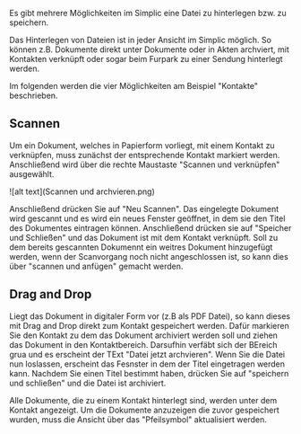 Es gibt mehrere Möglichkeiten im Simplic eine Datei zu hinterlegen bzw. zu speichern. 

Das Hinterlegen von Dateien ist in jeder Ansicht im Simplic möglich. So können z.B. Dokumente direkt unter Dokumente oder in Akten archviert, mit Kontakten verknüpft oder sogar beim Furpark zu einer Sendung hinterlegt werden.

Im folgenden werden die vier Möglichkeiten am Beispiel "Kontakte" beschrieben.

## Scannen
Um ein Dokument, welches in Papierform vorliegt, mit einem Kontakt zu verknüpfen, muss zunächst der entsprechende Kontakt markiert werden. Anschließend wird über die rechte Maustaste "Scannen und verknüpfen" ausgewählt. 

![alt text](Scannen und archvieren.png)

Anschließend drücken Sie auf "Neu Scannen". Das eingelegte Dokument wird gescannt und es wird ein neues Fenster geöffnet, in dem sie den Titel des Dokumentes eintragen können. Anschließend drücken sie auf "Speicher und Schließen" und das Dokument ist mit dem Kontakt verknüpft.
Soll zu dem bereits gescannten Dokumennt ein weitres Dokument hinzugefügt werden, wenn der Scanvorgang noch nicht angeschlossen ist, so kann dies über "scannen und anfügen" gemacht werden.

## Drag and Drop

Liegt das Dokument in digitaler Form vor (z.B als PDF Datei), so kann dieses mit Drag and Drop direkt zum Kontakt gespeichert werden. Dafür markieren Sie den Kontakt zu dem das Dokument archiviert werden soll und ziehen das Dokument in den Kontaktbereich. Darsufhin verfäbt sich der BEreich grua und es erscheint der TExt "Datei jetzt archvieren". Wenn Sie die Datei nun loslassen, erscheint das Fesnster in dem der Titel eingetragen werden kann. Nachdem Sie einen Titel bestimmt haben, drücken Sie auf "speichern und schließen" und die Datei ist archiviert. 

Alle Dokumente, die zu einem Kontakt hinterlegt sind, werden unter dem Kontakt angezeigt. Um die Dokumente anzuzeigen die zuvor gespeichert wurden, muss die Ansicht über das "Pfeilsymbol" aktualisiert werden.

